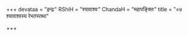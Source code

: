 +++
devataa = "इन्द्रः"
RShiH = "श्यावाश्वः"
ChandaH = "महापङ्क्तिः"
title = "०७ श्यावाश्वस्य रेभतस्तथा"

+++
